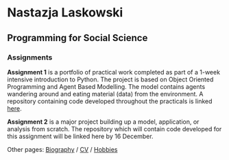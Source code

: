 # **Nastazja Laskowski**
## Programming for Social Science
### Assignments 

**Assignment 1** is a portfolio of practical work completed as part of a 1-week intensive introduction to Python. The project is based on Object Oriented Programming and Agent Based Modelling. The model contains agents wandering around and eating material (data) from the environment. A repository containing code developed throughout the practicals is linked [here](https://github.com/nastazja/5995Assignments).

**Assignment 2** is a major project building up a model, application, or analysis from scratch. The repository which will contain code developed for this assignment will be linked here by 16 December.

Other pages: [Biography](https://nastazja.github.io/) / [CV](https://nastazja.github.io/CV/) / [Hobbies](https://nastazja.github.io/hobbies)
